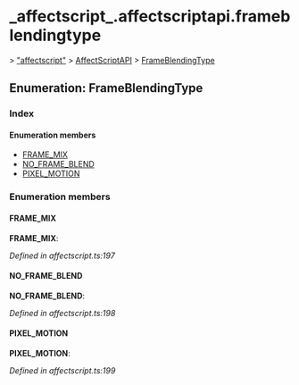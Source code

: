 # \_affectscript\_.affectscriptapi.frameblendingtype

 &gt; ["affectscript"](https://github.com/AffectScript/affectscript-docs/tree/306de14a6253b187416c39813dcd85cd8989dc14/javascript-api/기타%20그%20외%20참조%20API/modules/_affectscript_.md) &gt; [AffectScriptAPI](https://github.com/AffectScript/affectscript-docs/tree/306de14a6253b187416c39813dcd85cd8989dc14/javascript-api/기타%20그%20외%20참조%20API/modules/_affectscript_.affectscriptapi.md) &gt; [FrameBlendingType](https://github.com/AffectScript/affectscript-docs/tree/306de14a6253b187416c39813dcd85cd8989dc14/_affectscript_.affectscriptapi.frameblendingtype.md)

## Enumeration: FrameBlendingType

### Index

#### Enumeration members

* [FRAME\_MIX](_affectscript_.affectscriptapi.frameblendingtype.md#frame_mix)
* [NO\_FRAME\_BLEND](_affectscript_.affectscriptapi.frameblendingtype.md#no_frame_blend)
* [PIXEL\_MOTION](_affectscript_.affectscriptapi.frameblendingtype.md#pixel_motion)

### Enumeration members

#### FRAME\_MIX <a id="frame_mix"></a>

**FRAME\_MIX**:

_Defined in affectscript.ts:197_

#### NO\_FRAME\_BLEND <a id="no_frame_blend"></a>

**NO\_FRAME\_BLEND**:

_Defined in affectscript.ts:198_

#### PIXEL\_MOTION <a id="pixel_motion"></a>

**PIXEL\_MOTION**:

_Defined in affectscript.ts:199_

